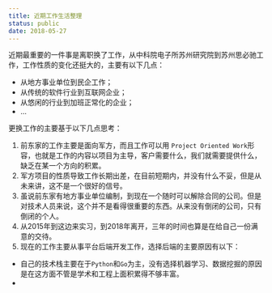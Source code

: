 ```yaml
---
title: 近期工作生活整理
status: public
date: 2018-05-27
---
```

近期最重要的一件事是离职换了工作，从中科院电子所苏州研究院到苏州思必驰工作，工作性质的变化还挺大的，主要有以下几点：
- 从地方事业单位到民企工作；
- 从传统的软件行业到互联网企业；
- 从悠闲的行业到加班正常化的企业；
- ...

更换工作的主要基于以下几点思考：
1. 前东家的工作主要是面向军方，而且工作可以用 `Project Oriented Work`形容，也就是工作的内容以项目为主导，客户需要什么，我们就需要提供什么，缺乏在某一个方向的积累。
2. 军方项目的性质导致工作长期出差，在目前短期内，并没有什么不妥，但是从未来讲，这不是一个很好的信号。
3. 虽说前东家有地方事业单位编制，到现在一个随时可以解除合同的公司。但是对技术人员来说，这个并不是看得很重要的东西。从来没有倒闭的公司，只有倒闭的个人。
4. 从2015年到这边来实习，到2018年离开，三年的时间也算是在给自己一份满意的交待。
5. 现在的工作主要从事平台后端开发工作，选择后端的主要原因有以下：
- 自己的技术栈主要在于`Python`和`Go`为主，没有选择机器学习、数据挖掘的原因是在这方面不管是学术和工程上面积累得不够丰富。
- 